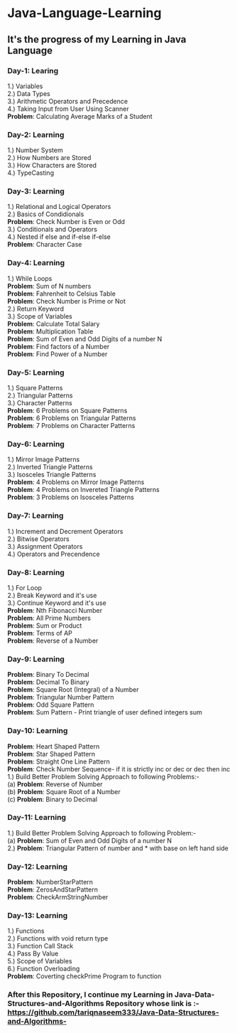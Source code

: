 # Java-Language-Learning
## It's the progress of my Learning in Java Language
### Day-1: Learing
1.) Variables\
2.) Data Types\
3.) Arithmetic Operators and Precedence\
4.) Taking Input from User Using Scanner\
**Problem**: Calculating Average Marks of a Student

### Day-2: Learning
1.) Number System\
2.) How Numbers are Stored\
3.) How Characters are Stored\
4.) TypeCasting

### Day-3: Learning
1.) Relational and Logical Operators\
2.) Basics of Condidionals\
**Problem**: Check Number is Even or Odd\
3.) Conditionals and Operators\
4.) Nested if else and if-else if-else\
**Problem**: Character Case

### Day-4: Learning
1.) While Loops\
**Problem**: Sum of N numbers\
**Problem**: Fahrenheit to Celsius Table\
**Problem**: Check Number is Prime or Not\
2.) Return Keyword\
3.) Scope of Variables\
**Problem**: Calculate Total Salary\
**Problem**: Multiplication Table\
**Problem**: Sum of Even and Odd Digits of a number N\
**Problem**: Find factors of a Number\
**Problem**: Find Power of a Number

### Day-5: Learning
1.) Square Patterns\
2.) Triangular Patterns\
3.) Character Patterns\
**Problem**: 6 Problems on Square Patterns\
**Problem**: 6 Problems on Triangular Patterns\
**Problem**: 7 Problems on Character Patterns

### Day-6: Learning
1.) Mirror Image Patterns\
2.) Inverted Triangle Patterns\
3.) Isosceles Triangle Patterns\
**Problem**: 4 Problems on Mirror Image Patterns\
**Problem**: 4 Problems on Invereted Triangle Patterns\
**Problem**: 3 Problems on Isosceles Patterns


### Day-7: Learning
1.) Increment and Decrement Operators\
2.) Bitwise Operators\
3.) Assignment Operators\
4.) Operators and Precendence

### Day-8: Learning
1.) For Loop\
2.) Break Keyword and it's use\
3.) Continue Keyword and it's use\
**Problem**: Nth Fibonacci Number\
**Problem**: All Prime Numbers\
**Problem**: Sum or Product\
**Problem**: Terms of AP\
**Problem**: Reverse of a Number

### Day-9: Learning
**Problem**: Binary To Decimal\
**Problem**: Decimal To Binary\
**Problem**: Square Root (Integral) of a Number\
**Problem**: Triangular Number Pattern\
**Problem**: Odd Square Pattern\
**Problem**: Sum Pattern - Print triangle of user defined integers sum

### Day-10: Learning
**Problem**: Heart Shaped Pattern\
**Problem**: Star Shaped Pattern\
**Problem**: Straight One Line Pattern\
**Problem**: Check Number Sequence- if it is strictly inc or dec or dec then inc\
1.) Build Better Problem Solving Approach to following Problems:-\
(a) **Problem**: Reverse of Number\
(b) **Problem**: Square Root of a Number\
(c) **Problem**: Binary to Decimal

### Day-11: Learning
1.) Build Better Problem Solving Approach to following Problem:-\
(a) **Problem**: Sum of Even and Odd Digits of a number N\
2.) **Problem**: Triangular Pattern of number and * with base on left hand side


### Day-12: Learning
**Problem**: NumberStarPattern\
**Problem**: ZerosAndStarPattern\
**Problem**: CheckArmStringNumber


### Day-13: Learning
1.) Functions\
2.) Functions with void return type\
3.) Function Call Stack\
4.) Pass By Value\
5.) Scope of Variables\
6.) Function Overloading\
**Problem**: Coverting checkPrime Program to function

### After this Repository, I continue my Learning in Java-Data-Structures-and-Algorithms Repository whose link is :- https://github.com/tariqnaseem333/Java-Data-Structures-and-Algorithms-
